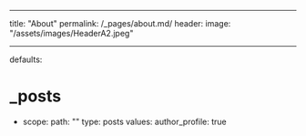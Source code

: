 
---
title: "About"
permalink: /_pages/about.md/
header:
   image: "/assets/images/HeaderA2.jpeg"

---

defaults:
  # _posts
  - scope:
      path: ""
      type: posts
    values:
      author_profile: true
